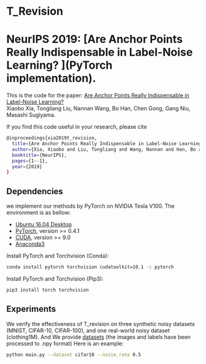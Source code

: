 # T_Revision
NeurIPS 2019: [Are Anchor Points Really Indispensable in Label-Noise Learning? ](PyTorch implementation).
============
This is the code for the paper:
[Are Anchor Points Really Indispensable in Label-Noise Learning?](https://papers.nips.cc/paper/8908-are-anchor-points-really-indispensable-in-label-noise-learning)      
Xiaobo Xia, Tongliang Liu, Nannan Wang, Bo Han, Chen Gong, Gang Niu, Masashi Sugiyama.

If you find this code useful in your research, please cite  
```bash
@inproceedings{xia2019t_revision,
  title={Are Anchor Points Really Indispensable in Label-Noise Learning?},
  author={Xia, Xiaobo and Liu, Tongliang and Wang, Nannan and Han, Bo and Gong, Chen and Niu, Gang and Sugiyama, Masashi},
  booktitle={NeurIPS},
  pages={1--1},
  year={2019}
}
```  
## Dependencies
we implement our methods by PyTorch on NVIDIA Tesla V100. The environment is as bellow:
- [Ubuntu 16.04 Desktop](https://ubuntu.com/download)
- [PyTorch](https://PyTorch.org/), version >= 0.4.1
- [CUDA](https://developer.nvidia.com/cuda-downloads), version >= 9.0
- [Anaconda3](https://www.anaconda.com/)

Install PyTorch and Torchvision (Conda):
```bash
conda install pytorch torchvision cudatoolkit=10.1 -c pytorch
```

Install PyTorch and Torchvision (Pip3):
```bash
pip3 install torch torchvision
```
## Experiments
We verify the effectiveness of T_revision on three synthetic noisy datasets (MNIST, CIFAR-10, CIFAR-100), and one real-world noisy dataset (clothing1M). And We provide [datasets](https://drive.google.com/open?id=1Tz3W3JVYv2nu-mdM6x33KSnRIY1B7ygQ) (the images and labels have been processed to .npy format)
Here is an example: 
```bash
python main.py --dataset cifar10 --noise_rate 0.5
```
